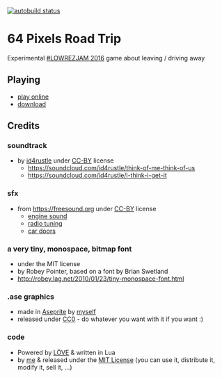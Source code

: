 [![autobuild status](https://travis-ci.org/premek/64pixels.svg)](https://travis-ci.org/premek/64pixels)

# 64 Pixels Road Trip
Experimental [#LOWREZJAM 2016](https://itch.io/jam/lowrezjam2016) game about leaving / driving away

## Playing
- [play online](http://premek.github.io/64pixels/)
- [download](../../releases)

## Credits

### soundtrack
- by [id4rustle](https://soundcloud.com/id4rustle) under [CC-BY](http://creativecommons.org/licenses/by/3.0/) license
  - https://soundcloud.com/id4rustle/think-of-me-think-of-us
  - https://soundcloud.com/id4rustle/i-think-i-get-it

### sfx
- from https://freesound.org under [CC-BY](http://creativecommons.org/licenses/by/3.0/) license
  - [engine sound](https://freesound.org/people/pempi/sounds/33460/)
  - [radio tuning](https://freesound.org/people/trip_sound/sounds/190476/)
  - [car doors](https://freesound.org/people/phenoxy/sounds/195450/)

### a very tiny, monospace, bitmap font
  - under the MIT license
  - by Robey Pointer, based on a font by Brian Swetland
  - http://robey.lag.net/2010/01/23/tiny-monospace-font.html

### .ase graphics
- made in [Aseprite](http://www.aseprite.org/) by [myself](https://twitter.com/Premek_V)
- released under [CC0](https://creativecommons.org/publicdomain/zero/1.0/) - do whatever you want with it if you want :)

### code
- Powered by [LÖVE](https://love2d.org/) & written in Lua
- by [me](https://twitter.com/Premek_V) & released under the [MIT License](https://opensource.org/licenses/MIT) (you can use it, distribute it, modify it, sell it, ...)
